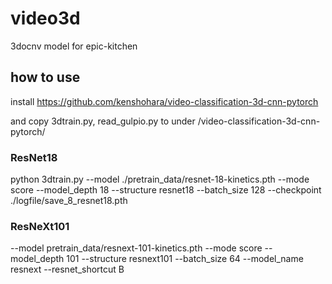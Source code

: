# video3d
3docnv model for epic-kitchen
## how to use
install https://github.com/kenshohara/video-classification-3d-cnn-pytorch

and copy 3dtrain.py, read_gulpio.py to under /video-classification-3d-cnn-pytorch/

### ResNet18
python 3dtrain.py --model ./pretrain_data/resnet-18-kinetics.pth --mode score --model_depth 18 --structure resnet18 --batch_size 128 --checkpoint ./logfile/save_8_resnet18.pth
### ResNeXt101
--model pretrain_data/resnext-101-kinetics.pth --mode score --model_depth 101 --structure resnext101 --batch_size 64 --model_name resnext --resnet_shortcut B
